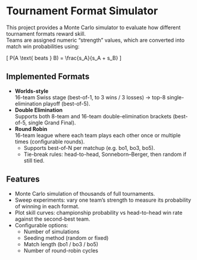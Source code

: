 # Tournament Format Simulator

This project provides a Monte Carlo simulator to evaluate how different tournament formats reward skill.  
Teams are assigned numeric “strength” values, which are converted into match win probabilities using:

\[
P(A \text{ beats } B) = \frac{s_A}{s_A + s_B}
\]

## Implemented Formats
- **Worlds-style**  
  16-team Swiss stage (best-of-1, to 3 wins / 3 losses) → top-8 single-elimination playoff (best-of-5).  
- **Double Elimination**  
  Supports both 8-team and 16-team double-elimination brackets (best-of-5, single Grand Final).  
- **Round Robin**  
  16-team league where each team plays each other once or multiple times (configurable rounds).  
  - Supports best-of-N per matchup (e.g. bo1, bo3, bo5).  
  - Tie-break rules: head-to-head, Sonneborn–Berger, then random if still tied.  

## Features
- Monte Carlo simulation of thousands of full tournaments.  
- Sweep experiments: vary one team’s strength to measure its probability of winning in each format.  
- Plot skill curves: championship probability vs head-to-head win rate against the second-best team.  
- Configurable options:
  - Number of simulations  
  - Seeding method (random or fixed)  
  - Match length (bo1 / bo3 / bo5)  
  - Number of round-robin cycles  

